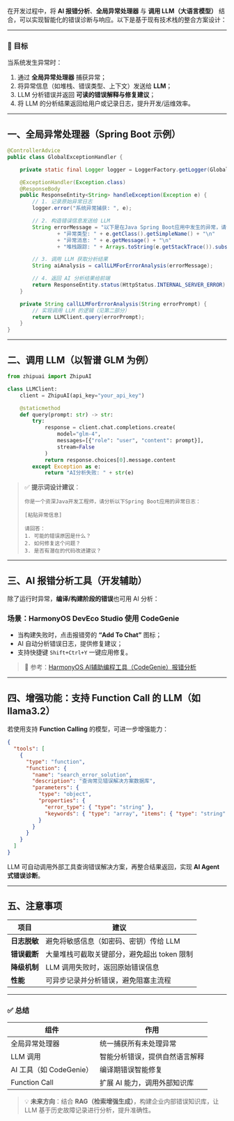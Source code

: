 在开发过程中，将 **AI 报错分析**、**全局异常处理器** 与 **调用 LLM（大语言模型）** 结合，可以实现智能化的错误诊断与响应。以下是基于现有技术栈的整合方案设计：

---

### 🎯 目标
当系统发生异常时：
1. 通过 **全局异常处理器** 捕获异常；
2. 将异常信息（如堆栈、错误类型、上下文）发送给 **LLM**；
3. LLM 分析错误并返回 **可读的错误解释与修复建议**；
4. 将 LLM 的分析结果返回给用户或记录日志，提升开发/运维效率。

---

## 一、全局异常处理器（Spring Boot 示例）

```java
@ControllerAdvice
public class GlobalExceptionHandler {

    private static final Logger logger = LoggerFactory.getLogger(GlobalExceptionHandler.class);

    @ExceptionHandler(Exception.class)
    @ResponseBody
    public ResponseEntity<String> handleException(Exception e) {
        // 1. 记录原始异常日志
        logger.error("系统异常捕获: ", e);

        // 2. 构造错误信息发送给 LLM
        String errorMessage = "以下是在Java Spring Boot应用中发生的异常，请分析原因并提供修复建议：\n"
                + "异常类型: " + e.getClass().getSimpleName() + "\n"
                + "异常消息: " + e.getMessage() + "\n"
                + "堆栈跟踪: " + Arrays.toString(e.getStackTrace()).substring(0, 1000); // 截取部分

        // 3. 调用 LLM 获取分析结果
        String aiAnalysis = callLLMForErrorAnalysis(errorMessage);

        // 4. 返回 AI 分析结果给前端
        return ResponseEntity.status(HttpStatus.INTERNAL_SERVER_ERROR).body(aiAnalysis);
    }

    private String callLLMForErrorAnalysis(String errorPrompt) {
        // 实现调用 LLM 的逻辑（见第二部分）
        return LLMClient.query(errorPrompt);
    }
}
```

---

## 二、调用 LLM（以智谱 GLM 为例）

```python
from zhipuai import ZhipuAI

class LLMClient:
    client = ZhipuAI(api_key="your_api_key")

    @staticmethod
    def query(prompt: str) -> str:
        try:
            response = client.chat.completions.create(
                model="glm-4",
                messages=[{"role": "user", "content": prompt}],
                stream=False
            )
            return response.choices[0].message.content
        except Exception as e:
            return "AI分析失败: " + str(e)
```

> ✅ **提示词设计建议**：
> ```
> 你是一个资深Java开发工程师，请分析以下Spring Boot应用的异常日志：
> 
> [粘贴异常信息]
> 
> 请回答：
> 1. 可能的错误原因是什么？
> 2. 如何修复这个问题？
> 3. 是否有潜在的代码改进建议？
> ```

---

## 三、AI 报错分析工具（开发辅助）

除了运行时异常，**编译/构建阶段的错误**也可用 AI 分析：

### 场景：HarmonyOS DevEco Studio 使用 CodeGenie
- 当构建失败时，点击报错旁的 **“Add To Chat”** 图标；
- AI 自动分析错误日志，提供修复建议；
- 支持快捷键 `Shift+Ctrl+Y` 一键应用修复。

> 🔗 参考：[HarmonyOS AI辅助编程工具（CodeGenie）报错分析](https://blog.csdn.net/qq_45662533/article/details/140358221)

---

## 四、增强功能：支持 Function Call 的 LLM（如 llama3.2）

若使用支持 **Function Calling** 的模型，可进一步增强能力：

```json
{
  "tools": [
    {
      "type": "function",
      "function": {
        "name": "search_error_solution",
        "description": "查询常见错误解决方案数据库",
        "parameters": {
          "type": "object",
          "properties": {
            "error_type": { "type": "string" },
            "keywords": { "type": "array", "items": { "type": "string" } }
          }
        }
      }
    }
  ]
}
```

LLM 可自动调用外部工具查询错误解决方案，再整合结果返回，实现 **AI Agent 式错误诊断**。

---

## 五、注意事项

| 项目 | 建议 |
|------|------|
| **日志脱敏** | 避免将敏感信息（如密码、密钥）传给 LLM |
| **错误截断** | 大量堆栈可截取关键部分，避免超出 token 限制 |
| **降级机制** | LLM 调用失败时，返回原始错误信息 |
| **性能** | 可异步记录并分析错误，避免阻塞主流程 |

---

### ✅ 总结

| 组件 | 作用 |
|------|------|
| 全局异常处理器 | 统一捕获所有未处理异常 |
| LLM 调用 | 智能分析错误，提供自然语言解释 |
| AI 工具（如 CodeGenie） | 编译期错误智能修复 |
| Function Call | 扩展 AI 能力，调用外部知识库 |

> 💡 **未来方向**：结合 **RAG（检索增强生成）**，构建企业内部错误知识库，让 LLM 基于历史故障记录进行分析，提升准确性。
